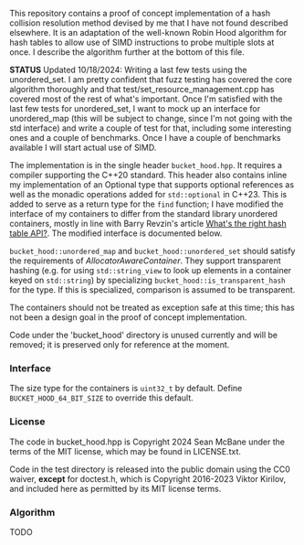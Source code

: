 This repository contains a proof of concept implementation of a hash collision resolution
method devised by me that I have not found described elsewhere. It is an adaptation of the
well-known Robin Hood algorithm for hash tables to allow use of SIMD instructions to probe
multiple slots at once. I describe the algorithm further at the bottom of this file.

**STATUS** Updated 10/18/2024: Writing a last few tests using the unordered_set. I am pretty
confident that fuzz testing has covered the core algorithm thoroughly and that
test/set_resource_management.cpp has covered most of the rest of what's important. Once
I'm satisfied with the last few tests for unordered_set, I want to mock up an interface for
unordered_map (this will be subject to change, since I'm not going with the std interface)
and write a couple of test for that, including some interesting ones and a couple of benchmarks.
Once I have a couple of benchmarks available I will start actual use of SIMD.

The implementation is in the single header `bucket_hood.hpp`. It requires a compiler
supporting the C++20 standard. This header also contains inline my implementation of an
Optional type that supports optional references as well as the monadic operations added for
`std::optional` in C++23. This is added to serve as a return type for the `find` function;
I have modified the interface of my containers to differ from the standard library unordered
containers, mostly in line with Barry Revzin's article
[What's the right hash table API?](https://brevzin.github.io/c++/2023/05/23/map-api/).
The modified interface is documented below.

`bucket_hood::unordered_map` and `bucket_hood::unordered_set` should satisfy the requirements
of _AllocatorAwareContainer_. They support transparent hashing (e.g. for using `std::string_view`
to look up elements in a container keyed on `std::string`) by specializing
`bucket_hood::is_transparent_hash` for the type. If this is specialized, comparison is assumed
to be transparent.

The containers should not be treated as exception safe at this time; this has not been a design
goal in the proof of concept implementation.

Code under the 'bucket_hood' directory is unused currently and will be removed; it is preserved
only for reference at the moment.

### Interface
The size type for the containers is `uint32_t` by default. Define `BUCKET_HOOD_64_BIT_SIZE` to
override this default.

### License
The code in bucket_hood.hpp is Copyright 2024 Sean McBane under the terms of the MIT license,
which may be found in LICENSE.txt.

Code in the test directory is released into the public domain using the CC0 waiver, **except**
for doctest.h, which is Copyright 2016-2023 Viktor Kirilov, and included here as permitted by
its MIT license terms.

### Algorithm
TODO
